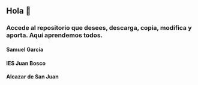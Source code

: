 ## Hola 👋

### Accede al repositorio que desees, descarga, copia, modifica y aporta. Aquí aprendemos todos.

#### Samuel García
#### IES Juan Bosco
#### Alcazar de San Juan


